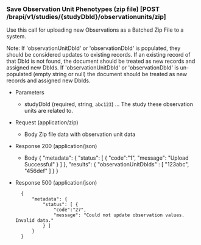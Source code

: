### Save Observation Unit Phenotypes (zip file) [POST /brapi/v1/studies/{studyDbId}/observationunits/zip]

Use this call for uploading new Observations as a Batched Zip File to a system. 

Note: If 'observationUnitDbId' or 'observationDbId' is populated, they should be considered updates to existing records. If an existing record of that DbId is not found, the document should be treated as new records and assigned new DbIds. If 'observationUnitDbId' or 'observationDbId' is un-populated (empty string or null) the document should be treated as new records and assigned new DbIds.

+ Parameters
    + studyDbId (required, string, `abc123`) ... The study these observation units are related to.
    
+ Request (application/zip)
    + Body
        Zip file data with observation unit data


+ Response 200 (application/json)
    + Body
        {
            "metadata": {
                "status": [ {
                    "code":"1",
                    "message": "Upload Successful"
                } ]
            },
            "results": {
                "observationUnitDbIds" : [
                    "123abc", "456def"
                ]
            }
        }
+ Response 500 (application/json)

        {
            "metadata": {
                "status": [ {
                    "code":"27",
                    "message": "Could not update observation values. Invalid data."
                } ]
            }
        }
        